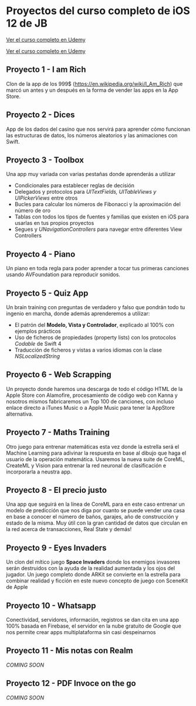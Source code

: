 # Proyectos del curso completo de iOS 12 de JB

[Ver el curso completo en Udemy](https://www.udemy.com/curso-completo-de-ios-12-de-cero-a-experto/)

[Ver el curso completo en Udemy](https://www.udemy.com/curso-completo-de-ios-12-de-cero-a-experto/)


## Proyecto 1 - I am Rich
Clon de la app de los 999$ (https://en.wikipedia.org/wiki/I_Am_Rich) que marcó un antes y un después en la forma de vender las apps en la App Store. 

## Proyecto 2 - Dices
App de los dados del casino que nos servirá para aprender cómo funcionan las estructuras de datos, los números aleatorios y las animaciones con Swift.

## Proyecto 3 - Toolbox
Una app muy variada con varias pestañas donde aprenderás a utilizar

* Condicionales para establecer reglas de decisión
* Delegados y protocolos para *UITextFields, UITableViews y UIPickerViews* entre otros
* Bucles para calcular los números de Fibonacci y la aproximación del número de oro
* Tablas con todos los tipos de fuentes y familias que existen en iOS para usarlas en tus propios proyectos
* Segues y *UNavigationControllers* para navegar entre diferentes View Controllers

## Proyecto 4 - Piano
Un piano en toda regla para poder aprender a tocar tus primeras canciones usando AVFoundation para reproducir sonidos.

## Proyecto 5 - Quiz App
Un brain training con preguntas de verdadero y falso que pondrán todo tu ingenio en marcha, donde además aprenderemos a utilizar:

* El patrón del **Modelo, Vista y Controlador**, explicado al 100% con ejemplos prácticos
* Uso de ficheros de propiedades (property lists) con los protocolos *Codable* de Swift 4
* Traducción de ficheros y vistas a varios idiomas con la clase *NSLocalizedString*

## Proyecto 6 - Web Scrapping
Un proyecto donde haremos una descarga de todo el código HTML de la Apple Store con Alamofire, procesamiento de código web con Kanna y nosotros mismos fabricaremos un Top 100 de canciones, con incluso enlace directo a iTunes Music o a Apple Music para tener la AppStore alternativa.

## Proyecto 7 - Maths Training
Otro juego para entrenar matemáticas esta vez donde la estrella será el Machine Learning para adivinar la respuesta en base al dibujo que haga el usuario de la operación matemática. Usaremos la nueva suite de CoreML, CreateML y Vision para entrenar la red neuronal de clasificación e incorporarla a neustra app. 

## Proyecto 8 - El precio justo
Una app que seguirá en la línea de CoreML para en este caso entrenar un modelo de predicción que nos diga por cuanto se puede vender una casa en base a conocer el número de baños, garajes, año de construcción y estado de la misma. Muy útil con la gran cantidad de datos que circulan en la red acerca de transacciones, Real State y demás!

## Proyecto 9 - Eyes Invaders
Un clon del mítico juego **Space Invaders** donde los enemigos invasores serán destruidos con la ayuda de la realidad aumentada y los ojos del jugador. Un juego completo donde ARKit se convierte en la estrella para combinar realidad y ficción en este nuevo concepto de juego con SceneKit de Apple

## Proyecto 10 - Whatsapp
Conectividad, servidores, información, registros se dan cita en una app 100% basada en Firebase, el servidor en la nube gratuito de Google que nos permite crear apps multiplataforma sin casi despeinarnos

## Proyecto 11 - Mis notas con Realm
*COMING SOON*

## Proyecto 12 - PDF Invoce on the go
*COMING SOON*

